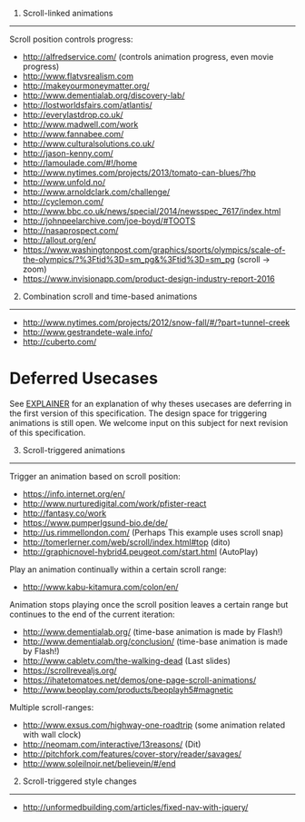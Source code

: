 1. Scroll-linked animations
-----------------------------

Scroll position controls progress:

- http://alfredservice.com/ (controls animation progress, even movie progress)
- http://www.flatvsrealism.com
- http://makeyourmoneymatter.org/
- http://www.dementialab.org/discovery-lab/
- http://lostworldsfairs.com/atlantis/
- http://everylastdrop.co.uk/
- http://www.madwell.com/work
- http://www.fannabee.com/
- http://www.culturalsolutions.co.uk/
- http://jason-kenny.com/
- http://lamoulade.com/#!/home
- http://www.nytimes.com/projects/2013/tomato-can-blues/?hp
- http://www.unfold.no/
- http://www.arnoldclark.com/challenge/
- http://cyclemon.com/
- http://www.bbc.co.uk/news/special/2014/newsspec_7617/index.html
- http://johnpeelarchive.com/joe-boyd/#TOOTS
- http://nasaprospect.com/
- http://allout.org/en/
- https://www.washingtonpost.com/graphics/sports/olympics/scale-of-the-olympics/?%3Ftid%3D=sm_pg&%3Ftid%3D=sm_pg (scroll &rarr; zoom)
- https://www.invisionapp.com/product-design-industry-report-2016

2. Combination scroll and time-based animations
------------------------------------------------------

- http://www.nytimes.com/projects/2012/snow-fall/#/?part=tunnel-creek
- http://www.gestrandete-wale.info/
- http://cuberto.com/



# Deferred Usecases

See [EXPLAINER](https://github.com/w3c/csswg-drafts/blob/master/scroll-animations-1/EXPLAINER.md#non-goals)
for an explanation of why theses usecases are deferring in the first version of this specification.
The design space for triggering animations is still open. We welcome input on this subject for next
revision of this specification.



3. Scroll-triggered animations
---------------------------------

Trigger an animation based on scroll position:

- https://info.internet.org/en/
- http://www.nurturedigital.com/work/pfister-react
- http://fantasy.co/work
- https://www.pumperlgsund-bio.de/de/
- http://us.rimmellondon.com/ (Perhaps This example uses scroll snap)
- http://tomerlerner.com/web/scroll/index.html#top (dito)
- http://graphicnovel-hybrid4.peugeot.com/start.html (AutoPlay)

Play an animation continually within a certain scroll range:

- http://www.kabu-kitamura.com/colon/en/

Animation stops playing once the scroll position leaves a certain range
but continues to the end of the current iteration:

- http://www.dementialab.org/ (time-base animation is made by Flash!)
- http://www.dementialab.org/conclusion/ (time-base animation is made by Flash!)
- http://www.cabletv.com/the-walking-dead (Last slides)
- https://scrollrevealjs.org/
- https://ihatetomatoes.net/demos/one-page-scroll-animations/
- http://www.beoplay.com/products/beoplayh5#magnetic

Multiple scroll-ranges:

- http://www.exsus.com/highway-one-roadtrip (some animation related with wall clock)
- http://neomam.com/interactive/13reasons/ (Dit)
- http://pitchfork.com/features/cover-story/reader/savages/
- http://www.soleilnoir.net/believein/#/end

2. Scroll-triggered style changes
------------------------------------

- http://unformedbuilding.com/articles/fixed-nav-with-jquery/
